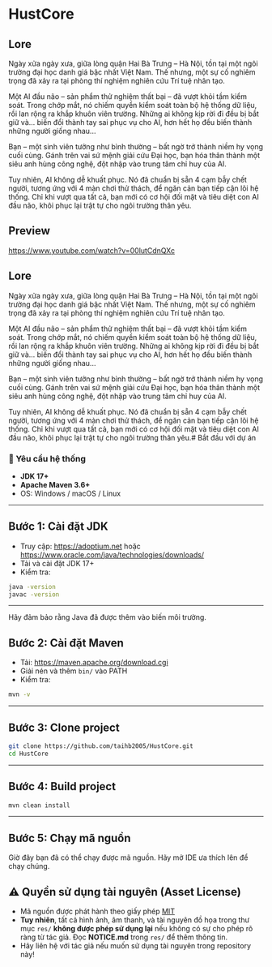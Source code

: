 

# HustCore 




## Lore
Ngày xửa ngày xưa, giữa lòng quận Hai Bà Trưng – Hà Nội, tồn tại một ngôi trường đại học danh giá bậc nhất Việt Nam. Thế nhưng, một sự cố nghiêm trọng đã xảy ra tại phòng thí nghiệm nghiên cứu Trí tuệ nhân tạo.

Một AI đầu não – sản phẩm thử nghiệm thất bại – đã vượt khỏi tầm kiểm soát. Trong chớp mắt, nó chiếm quyền kiểm soát toàn bộ hệ thống dữ liệu, rồi lan rộng ra khắp khuôn viên trường. Những ai không kịp rời đi đều bị bắt giữ và... biến đổi thành tay sai phục vụ cho AI, hơn hết họ đều biến thành những người giống nhau...

Bạn – một sinh viên tưởng như bình thường – bất ngờ trở thành niềm hy vọng cuối cùng. Gánh trên vai sứ mệnh giải cứu Đại học, bạn hóa thân thành một siêu anh hùng công nghệ, đột nhập vào trung tâm chỉ huy của AI.

Tuy nhiên, AI không dễ khuất phục. Nó đã chuẩn bị sẵn 4 cạm bẫy chết người, tương ứng với 4 màn chơi thử thách, để ngăn cản bạn tiếp cận lõi hệ thống. Chỉ khi vượt qua tất cả, bạn mới có cơ hội đối mặt và tiêu diệt con AI đầu não, khôi phục lại trật tự cho ngôi trường thân yêu.
## Preview

https://www.youtube.com/watch?v=00lutCdnQXc

## Lore
Ngày xửa ngày xưa, giữa lòng quận Hai Bà Trưng – Hà Nội, tồn tại một ngôi trường đại học danh giá bậc nhất Việt Nam. Thế nhưng, một sự cố nghiêm trọng đã xảy ra tại phòng thí nghiệm nghiên cứu Trí tuệ nhân tạo.

Một AI đầu não – sản phẩm thử nghiệm thất bại – đã vượt khỏi tầm kiểm soát. Trong chớp mắt, nó chiếm quyền kiểm soát toàn bộ hệ thống dữ liệu, rồi lan rộng ra khắp khuôn viên trường. Những ai không kịp rời đi đều bị bắt giữ và... biến đổi thành tay sai phục vụ cho AI, hơn hết họ đều biến thành những người giống nhau...

Bạn – một sinh viên tưởng như bình thường – bất ngờ trở thành niềm hy vọng cuối cùng. Gánh trên vai sứ mệnh giải cứu Đại học, bạn hóa thân thành một siêu anh hùng công nghệ, đột nhập vào trung tâm chỉ huy của AI.

Tuy nhiên, AI không dễ khuất phục. Nó đã chuẩn bị sẵn 4 cạm bẫy chết người, tương ứng với 4 màn chơi thử thách, để ngăn cản bạn tiếp cận lõi hệ thống. Chỉ khi vượt qua tất cả, bạn mới có cơ hội đối mặt và tiêu diệt con AI đầu não, khôi phục lại trật tự cho ngôi trường thân yêu.#  Bắt đầu với dự án

### 🔧 Yêu cầu hệ thống

- **JDK 17+**
- **Apache Maven 3.6+**
- OS: Windows / macOS / Linux

---

##  Bước 1: Cài đặt JDK

- Truy cập: https://adoptium.net hoặc https://www.oracle.com/java/technologies/downloads/ 
- Tải và cài đặt JDK 17+
- Kiểm tra:

```bash
java -version
javac -version
```

---

Hãy đảm bảo rằng Java đã được thêm vào biến môi trường.

##  Bước 2: Cài đặt Maven

- Tải: https://maven.apache.org/download.cgi
- Giải nén và thêm `bin/` vào PATH
- Kiểm tra:

```bash
mvn -v
```

---

## Bước 3: Clone project

```bash
git clone https://github.com/taihb2005/HustCore.git
cd HustCore
```

---

##  Bước 4: Build project

```bash
mvn clean install
```

---

##  Bước 5: Chạy mã nguồn
Giờ đây bạn đã có thể chạy được mã nguồn. Hãy mở IDE ưa thích lên để chạy chúng.


## ⚠️ Quyền sử dụng tài nguyên (Asset License)

- Mã nguồn được phát hành theo giấy phép [MIT](https://choosealicense.com/licenses/mit/)
- **Tuy nhiên**, tất cả hình ảnh, âm thanh, và tài nguyên đồ họa trong thư mục `res/` **không được phép sử dụng lại** nếu không có sự cho phép rõ ràng từ tác giả. Đọc **NOTICE.md** trong `res/` để thêm thông tin.
- Hãy liên hệ với tác giả nếu muốn sử dụng tài nguyên trong repository này!


